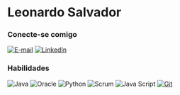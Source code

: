 #  Leonardo Salvador



### Conecte-se comigo

[![E-mail](https://img.shields.io/badge/-Email-000?style=for-the-badge&logo=microsoft-outlook&logoColor=E94D5F)](mailto:leosalvador.ernesto@gmail.com)
[![LinkedIn](https://img.shields.io/badge/-LinkedIn-000?style=for-the-badge&logo=linkedin&logoColor=30A3DC)](https://www.linkedin.com/in/leonardo-salvador-064859a3/)

### Habilidades

![Java](https://img.shields.io/badge/HTML-000?style=for-the-badge&logo=html5&logoColor=30A3DC)
![Oracle](https://img.shields.io/badge/CSS3-000?style=for-the-badge&logo=css3&logoColor=E94D5F)
![Python](https://img.shields.io/badge/JavaScript-000?style=for-the-badge&logo=javascript&logoColor=F0DB4F)
![Scrum](https://img.shields.io/badge/SASS-000?style=for-the-badge&logo=sass&logoColor=CD6799)
![Java Script](https://img.shields.io/badge/bootstrap-000?style=for-the-badge&logo=bootstrap&logoColor=553C7B)
[![Git](https://img.shields.io/badge/Git-000?style=for-the-badge&logo=git&logoColor=E94D5F)](https://git-scm.com/doc)

